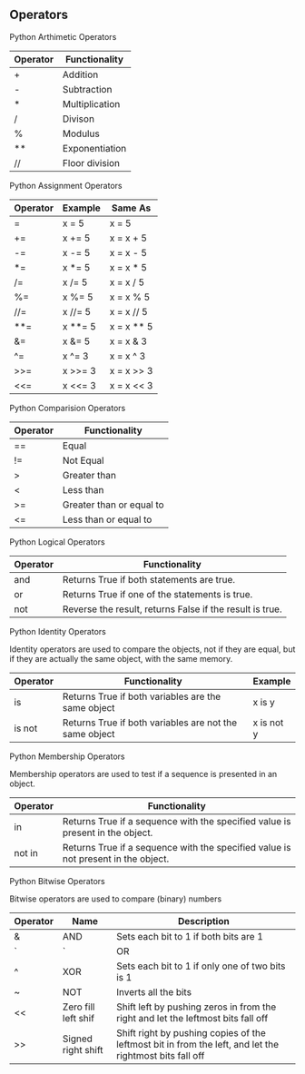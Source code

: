 ## Operators

Python Arthimetic Operators

Operator | Functionality
--|--
+ | Addition
- | Subtraction
* | Multiplication
/ | Divison
% | Modulus
** | Exponentiation
// | Floor division

Python Assignment Operators

Operator | Example | Same As
--|--|-- 
= | x = 5 | x = 5
+= | x += 5 | x = x + 5
-= | x -= 5 | x = x - 5
*= | x *= 5 | x = x * 5
/= | x /= 5 | x = x / 5
%= | x %= 5 | x = x % 5
//= | x //= 5 | x = x // 5
**= | x **= 5 | x = x ** 5
&= | x &= 5 | x = x & 3
^= | x ^= 3	| x = x ^ 3	
>>=	| x >>= 3	| x = x >> 3	
<<=	| x <<= 3	| x = x << 3

Python Comparision Operators

Operator | Functionality
--|--
== | Equal
!= | Not Equal
> | Greater than
< | Less than
>= | Greater than or equal to
<= | Less than or equal to

Python Logical Operators

Operator | Functionality
--|--
and | Returns True if both statements are true.
or | Returns True if one of the statements is true.
not | Reverse the result, returns False if the result is true.

Python Identity Operators

Identity operators are used to compare the objects, not if they are equal, but if they are actually the same object, with the same memory.

Operator | Functionality | Example
--|--|--
is | Returns True if both variables are the same object  |  x is y
is not | Returns True if both variables are not the same object | x is not y

Python Membership Operators

Membership operators are used to test if a sequence is presented in an object.

Operator | Functionality
--|--
in | Returns True if a sequence with the specified value is present in the object.
not in | Returns True if a sequence with the specified value is not present in the object.

Python Bitwise Operators

Bitwise operators are used to compare (binary) numbers

Operator | Name | Description
--|--|--
& | AND | Sets each bit to 1 if both bits are 1
`|` | OR | Sets each bit to 1 if one of two bits is 1
^ | XOR | Sets each bit to 1 if only one of two bits is 1
~ | NOT | Inverts all the bits
<< | Zero fill left shif | Shift left by pushing zeros in from the right and let the leftmost bits fall off
>> | Signed right shift | Shift right by pushing copies of the leftmost bit in from the left, and let the rightmost bits fall off